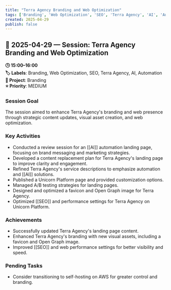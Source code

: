 ```yaml
---
title: "Terra Agency Branding and Web Optimization"
tags: ['Branding', 'Web Optimization', 'SEO', 'Terra Agency', 'AI', 'Automation']
created: 2025-04-29
publish: false
---
```


## 📅 2025-04-29 — Session: Terra Agency Branding and Web Optimization

**🕒 15:00–16:00**  
**🏷️ Labels**: Branding, Web Optimization, SEO, Terra Agency, AI, Automation  
**📂 Project**: Branding  
**⭐ Priority**: MEDIUM  


### Session Goal
The session aimed to enhance Terra Agency's branding and web presence through strategic content updates, visual asset creation, and web optimization.

### Key Activities
- Conducted a review session for an [[AI]] automation landing page, focusing on brand messaging and marketing strategies.
- Developed a content replacement plan for Terra Agency's landing page to improve clarity and engagement.
- Refined Terra Agency's service descriptions to emphasize automation and [[AI]] solutions.
- Published a Unicorn Platform page and provided customization options.
- Managed A/B testing strategies for landing pages.
- Designed and optimized a favicon and Open Graph image for Terra Agency.
- Optimized [[SEO]] and performance settings for Terra Agency on Unicorn Platform.

### Achievements
- Successfully updated Terra Agency's landing page content.
- Enhanced Terra Agency's branding with new visual assets, including a favicon and Open Graph image.
- Improved [[SEO]] and web performance settings for better visibility and speed.

### Pending Tasks
- Consider transitioning to self-hosting on AWS for greater control and branding.
